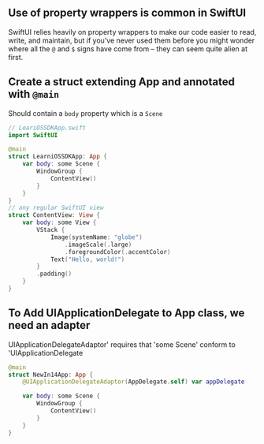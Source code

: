 

## Use of property wrappers is common in SwiftUI

SwiftUI relies heavily on property wrappers to make our code easier to read, write, and maintain, but if you’ve never used them before you might wonder where all the `@` and `$` signs have come from – they can seem quite alien at first.



## Create a struct extending App and annotated with `@main`

Should contain a `body` property which is a `Scene`

```swift
// LeariOSSDKApp.swift
import SwiftUI

@main
struct LearniOSSDKApp: App {
    var body: some Scene {
        WindowGroup {
            ContentView()
        }
    }
}
// any regular SwiftUI view
struct ContentView: View {
    var body: some View {
        VStack {
            Image(systemName: "globe")
                .imageScale(.large)
                .foregroundColor(.accentColor)
            Text("Hello, world!")
        }
        .padding()
    }
}
```

## To Add UIApplicationDelegate to App class, we need an adapter

UIApplicationDelegateAdaptor' requires that 'some Scene' conform to 'UIApplicationDelegate

```swift
@main
struct NewIn14App: App {
    @UIApplicationDelegateAdaptor(AppDelegate.self) var appDelegate

    var body: some Scene {
        WindowGroup {
            ContentView()
        }
    }
}
```